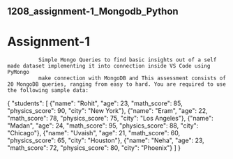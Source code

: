 ## 1208_assignment-1_Mongodb_Python

# Assignment-1
              Simple Mongo Queries to find basic insights out of a self made dataset implementing it into connection inside VS Code using PyMongo
              make connection with MongoDB and This assessment consists of 20 MongoDB queries, ranging from easy to hard. You are required to use the following sample data:

{
    "students": [
        {"name": "Rohit", "age": 23, "math_score": 85, "physics_score": 90, "city": "New York"},
        {"name": "Eram", "age": 22, "math_score": 78, "physics_score": 75, "city": "Los Angeles"},
        {"name": "Madan", "age": 24, "math_score": 95, "physics_score": 88, "city": "Chicago"},
        {"name": "Uvaish", "age": 21, "math_score": 60, "physics_score": 65, "city": "Houston"},
        {"name": "Neha", "age": 23, "math_score": 72, "physics_score": 80, "city": "Phoenix"}
    ]
}
